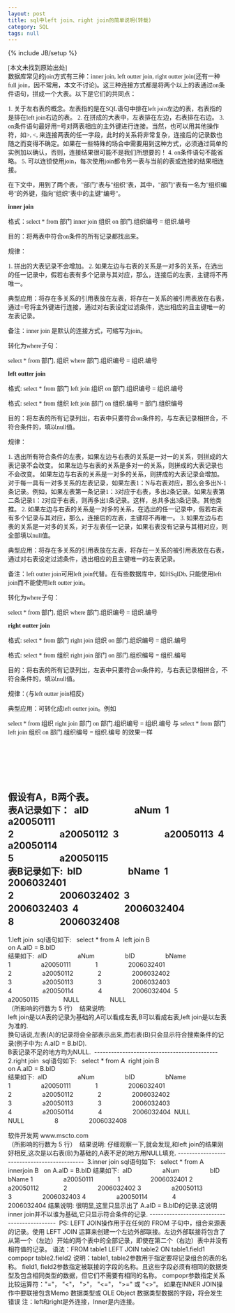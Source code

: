 ```yaml
---
layout: post
title: sql中left join、right join的简单说明(转载)
category: SQL
tags: null
---
```

{% include JB/setup %}
<div>  
  
<span style="font-family: Verdana;">[本文未找到原始出处]  
数据库常见的join方式有三种：inner join, left outter join, right outter join(还有一种full join，因不常用，本文不讨论)。这三种连接方式都是将两个以上的表通过on条件语句，拼成一个大表。以下是它们的共同点：</span>  
  
<span style="font-family: Verdana;">1. 关于左右表的概念。左表指的是在SQL语句中排在left join左边的表，右表指的是排在left join右边的表。 2. 在拼成的大表中，左表排在左边，右表排在右边。 3. on条件语句最好用=号对两表相应的主外键进行连接。当然，也可以用其他操作符，如&gt;, &lt;, 来连接两表的任一字段，此时的关系将非常复杂，连接后的记录数也随之而变得不确定。如果在一些特殊的场合中需要用到这种方式，必须通过简单的实例加以确认，否则，连接结果很可能不是我们所想要的！ 4. on条件语句不能省略。 5. 可以连锁使用join，每次使用join都令另一表与当前的表或连接的结果相连接。</span>  
  
<span style="font-family: Verdana;">在下文中，用到了两个表，"部门"表与"组织"表，其中，"部门"表有一名为"组织编号"的外键，指向"组织"表中的主键"编号"。</span>  
  
<span style="font-family: Verdana;"><strong>inner join</strong></span>  
  
<span style="font-family: Verdana;">格式：select * from 部门 inner join 组织 on 部门.组织编号 = 组织.编号</span>  
  
<span style="font-family: Verdana;">目的：将两表中符合on条件的所有记录都找出来。</span>  
  
<span style="font-family: Verdana;">规律：</span>  
  
<span style="font-family: Verdana;">1. 拼出的大表记录不会增加。 2. 如果左边与右表的关系是一对多的关系，在选出的任一记录中，假若右表有多个记录与其对应，那么，连接后的左表，主键将不再唯一。</span>  
  
<span style="font-family: Verdana;">典型应用：将存在多关系的引用表放在左表，将存在一关系的被引用表放在右表，通过=号将主外键进行连接，通过对右表设定过滤条件，选出相应的且主键唯一的左表记录。</span>  
  
<span style="font-family: Verdana;">备注：inner join 是默认的连接方式，可缩写为join。</span>  
  
<span style="font-family: Verdana;">转化为where子句：</span>  
  
<span style="font-family: Verdana;">select * from 部门, 组织 where 部门.组织编号 = 组织.编号</span>  
  
<span style="font-family: Verdana;"><strong>left outter join</strong></span>  
  
<span style="font-family: Verdana;">格式: select * from 部门 left join 组织 on 部门.组织编号 = 组织.编号</span>  
  
<span style="font-family: Verdana;">格式: select * from 组织 left join 部门 on 组织.编号 = 部门.组织编号</span>  
  
<span style="font-family: Verdana;">目的：将左表的所有记录列出，右表中只要符合on条件的，与左表记录相拼合，不符合条件的，填以null值。</span>  
  
<span style="font-family: Verdana;">规律：</span>  
  
<span style="font-family: Verdana;">1. 选出所有符合条件的左表，如果左边与右表的关系是一对一的关系，则拼成的大表记录不会改变。 如果左边与右表的关系是多对一的关系，则拼成的大表记录也不会改变。 如果左边与右表的关系是一对多的关系，则拼成的大表记录会增加。对于每一具有一对多关系的左表记录，如果左表1：N与右表对应，那么会多出N-1条记录。例如，如果左表第一条记录1：3对应于右表，多出2条记录。如果左表第二条记录1：2对应于右表，则再多出1条记录。这样，总共多出3条记录。其他类推。 2. 如果左边与右表的关系是一对多的关系，在选出的任一记录中，假若右表有多个记录与其对应，那么，连接后的左表，主键将不再唯一。 3. 如果左边与右表的关系是一对多的关系，对于左表任一记录，如果右表没有记录与其相对应，则全部填以null值。</span>  
  
<span style="font-family: Verdana;">典型应用：将存在多关系的引用表放在左表，将存在一关系的被引用表放在右表，通过对右表设定过滤条件，选出相应的且主键唯一的左表记录。</span>  
  
<span style="font-family: Verdana;">备注：left outter join可用left join代替。在有些数据库中，如HSqlDb, 只能使用left join而不能使用left outter join。</span>  
  
<span style="font-family: Verdana;">转化为where子句：</span>  
  
<span style="font-family: Verdana;">select * from 部门, 组织 where 部门.组织编号 = 组织.编号</span>  
  
<span style="font-family: Verdana;"> <strong>right outter join</strong></span>  
  
<span style="font-family: Verdana;">格式: select * from 部门 right join 组织 on 部门.组织编号 = 组织.编号</span>  
  
<span style="font-family: Verdana;">格式: select * from 组织 right join 部门 on 部门.组织编号 = 组织.编号</span>  
  
<span style="font-family: Verdana;">目的：将右表的所有记录列出，左表中只要符合on条件的，与右表记录相拼合，不符合条件的，填以null值。</span>  
  
<span style="font-family: Verdana;">规律：(与left outter join相反)</span>  
  
<span style="font-family: Verdana;">典型应用：可转化成left outter join。例如</span>  
  
<span style="font-family: Verdana;">select * from 组织 right join 部门 on 部门.组织编号 = 组织.编号 与 select * from 部门 left join 组织 on 部门.组织编号 = 组织.编号 的效果一样</span>  
  
&nbsp;  
  
&nbsp;  
  
&nbsp;  
  
假设有A，B两个表。  
表A记录如下：  aID　　　　　aNum  1　　　　　a20050111  
2　　　　　a20050112  3　　　　　a20050113  4　　　　　a20050114  
5　　　　　a20050115  
表B记录如下:  bID　　　　　bName  1　　　　　2006032401  
2　　　　　2006032402  3　　　　　2006032403  4　　　　　2006032404  
8　　　　　2006032408  
--------------------------------------------  
1.left join  sql语句如下:   select * from A  left join B  
on A.aID = B.bID  
结果如下:  aID　　　　　aNum　　　　　bID　　　　　bName  
1　　　　　a20050111　　　　1　　　　　2006032401  
2　　　　　a20050112　　　　2　　　　　2006032402  
3　　　　　a20050113　　　　3　　　　　2006032403  
4　　　　　a20050114　　　　4　　　　　2006032404  5　　　　　a20050115　　　　NULL　　　　　NULL  
（所影响的行数为 5 行）  结果说明:  
left join是以A表的记录为基础的,A可以看成左表,B可以看成右表,left join是以左表为准的.  
换句话说,左表(A)的记录将会全部表示出来,而右表(B)只会显示符合搜索条件的记录(例子中为: A.aID = B.bID).  
B表记录不足的地方均为NULL.  --------------------------------------------  
2.right join  sql语句如下:   select * from A  right join B  
on A.aID = B.bID  
结果如下:  aID　　　　　aNum　　　　　bID　　　　　bName  
1　　　　　a20050111　　　　1　　　　　2006032401  
2　　　　　a20050112　　　　2　　　　　2006032402  
3　　　　　a20050113　　　　3　　　　　2006032403  
4　　　　　a20050114　　　　4　　　　　2006032404  NULL　　　　　NULL　　　　　8　　　　　2006032408  
<div>软件开发网 www.mscto.com</div>  
（所影响的行数为 5 行）  结果说明:  
仔细观察一下,就会发现,和left join的结果刚好相反,这次是以右表(B)为基础的,A表不足的地方用NULL填充.  
--------------------------------------------  3.inner join  
sql语句如下:   select * from A  innerjoin B   on A.aID = B.bID  
结果如下:  aID　　　　　aNum　　　　　bID　　　　　bName  
1　　　　　a20050111　　　　1　　　　　2006032401  
2　　　　　a20050112　　　　2　　　　　2006032402  
3　　　　　a20050113　　　　3　　　　　2006032403  
4　　　　　a20050114　　　　4　　　　　2006032404  
结果说明:  
很明显,这里只显示出了 A.aID = B.bID的记录.这说明inner join并不以谁为基础,它只显示符合条件的记录.  
--------------------------------------------  PS:  
LEFT JOIN操作用于在任何的 FROM 子句中，组合来源表的记录。使用 LEFT JOIN 运算来创建一个左边外部联接。左边外部联接将包含了从第一个（左边）开始的两个表中的全部记录，即使在第二个（右边）表中并没有相符值的记录。  
语法：FROM table1 LEFT JOIN table2 ON table1.field1 compopr table2.field2  
说明：table1, table2参数用于指定要将记录组合的表的名称。  
field1, field2参数指定被联接的字段的名称。且这些字段必须有相同的数据类型及包含相同类型的数据，但它们不需要有相同的名称。  
compopr参数指定关系比较运算符："="， "&lt;"， "&gt;"， "&lt;="， "&gt;=" 或 "&lt;&gt;"。  
如果在INNER JOIN操作中要联接包含Memo 数据类型或 OLE Object 数据类型数据的字段，将会发生错误  
注：left和right是外连接，Inner是内连接。</div>